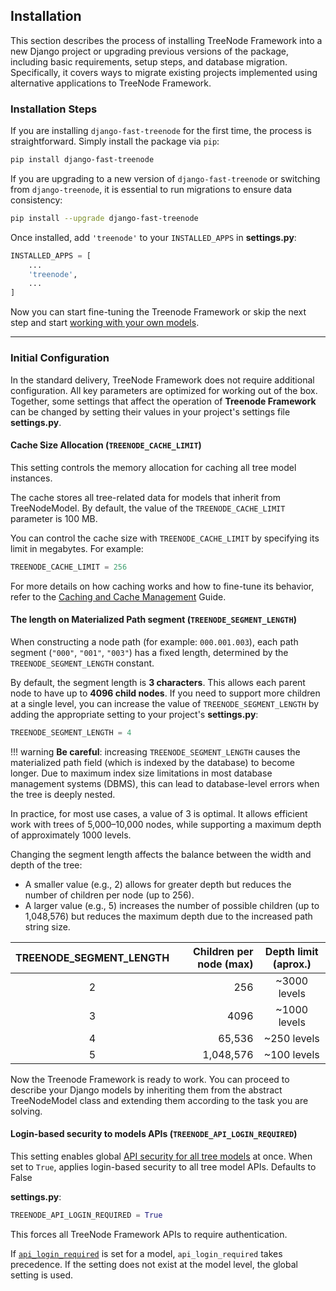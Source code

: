 ## Installation

This section describes the process of installing TreeNode Framework into a new Django project or upgrading previous versions of the package, including basic requirements, setup steps, and database migration.
Specifically, it covers ways to migrate existing projects implemented using alternative applications to TreeNode Framework.

### Installation Steps
If you are installing `django-fast-treenode` for the first time, the process is straightforward. Simply install the package via `pip`:

```sh
pip install django-fast-treenode
```

If you are upgrading to a new version of `django-fast-treenode` or switching from `django-treenode`, it is essential to run migrations to ensure data consistency:

```sh
pip install --upgrade django-fast-treenode
```

Once installed, add `'treenode'` to your `INSTALLED_APPS` in **settings.py**:

```python
INSTALLED_APPS = [
    ...
    'treenode',
    ...
]
```

Now you can start fine-tuning the Treenode Framework or skip the next step and start [working with your own models](models.md#modelinheritance).

---

### Initial Configuration

In the standard delivery, TreeNode Framework does not require additional configuration. All key parameters are optimized for working out of the box.
Together, some settings that affect the operation of **Treenode Framework** can be changed by setting their values ​​in your project's settings file **settings.py**.

#### Cache Size Allocation (`TREENODE_CACHE_LIMIT`)

This setting controls the memory allocation for caching all tree model instances. 

The cache stores all tree-related data for models that inherit from TreeNodeModel. By default, the value of the `TREENODE_CACHE_LIMIT` parameter is 100 MB.

You can control the cache size with `TREENODE_CACHE_LIMIT` by specifying its limit in megabytes. For example:

```python
TREENODE_CACHE_LIMIT = 256
```

For more details on how caching works and how to fine-tune its behavior, refer to the [Caching and Cache Management](cache.md)  Guide.


#### The length on Materialized Path segment (`TREENODE_SEGMENT_LENGTH`)

When constructing a node path (for example: `000.001.003`), each path segment (`"000"`, `"001"`, `"003"`) has a fixed length, determined by the `TREENODE_SEGMENT_LENGTH` constant.

By default, the segment length is **3 characters**. This allows each parent node to have up to **4096 child nodes**. If you need to support more children at a single level, you can increase the value of `TREENODE_SEGMENT_LENGTH` by adding the appropriate setting to your project's **settings.py**:

```python
TREENODE_SEGMENT_LENGTH = 4
```

!!! warning
    **Be careful**: increasing `TREENODE_SEGMENT_LENGTH` causes the materialized path field (which is indexed by the database) to become longer. Due to maximum index size limitations in most database management systems (DBMS), this can lead to database-level errors when the tree is deeply nested.

In practice, for most use cases, a value of 3 is optimal.
It allows efficient work with trees of 5,000–10,000 nodes, while supporting a maximum depth of approximately 1000 levels.

Changing the segment length affects the balance between the width and depth of the tree:

- A smaller value (e.g., 2) allows for greater depth but reduces the number of children per node (up to 256).
- A larger value (e.g., 5) increases the number of possible children (up to 1,048,576) but reduces the maximum depth due to the increased path string size.


| TREENODE_SEGMENT_LENGTH | Children per node (max) | Depth limit (aprox.) |
|:-----------------------:|-------------------------:|:-------------------:|
|            2            |                      256 | ~3000 levels |
|            3            |                     4096 | ~1000 levels |
|            4            |                   65,536 |  ~250 levels |
|            5            |                1,048,576 |  ~100 levels |

Now the Treenode Framework is ready to work. You can proceed to describe your Django models by inheriting them from the abstract TreeNodeModel class and extending them according to the task you are solving.

#### Login-based security to models APIs (`TREENODE_API_LOGIN_REQUIRED`)

This setting enables global [API security for all tree models](apifirst.md) at once. When set to `True`, applies login-based security to all tree model APIs. Defaults to False

**settings.py**:

```python
TREENODE_API_LOGIN_REQUIRED = True
```
This forces all TreeNode Framework APIs to require authentication.

If [`api_login_required`](models.md#clsapi_login_required) is set for a model, `api_login_required` takes precedence. If the setting does not exist at the model level, the global setting is used.

